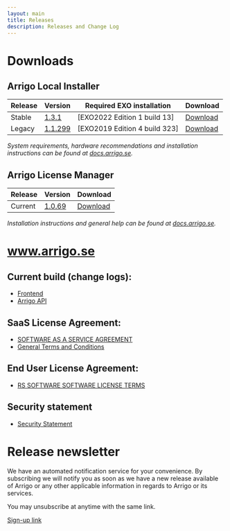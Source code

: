 ```yaml
---
layout: main
title: Releases
description: Releases and Change Log
---
```


# Downloads

## Arrigo Local Installer

| Release  | Version                                      | Required EXO installation | Download |
| -------- | -------------------------------------------- | ------------------------- | --------                    |
| Stable   | [1.3.1](./arrigolocalinstaller.html#131) | [EXO2022 Edition 1 build 13] | [Download](https://arrigo.blob.core.windows.net/arrigo/stable/ArrigoLocalInstaller-EXO2022Edition1_13-1.3.1.exe) |
| Legacy | [1.1.299](./arrigolocalinstaller.html#11299) | [EXO2019 Edition 4 build 323] | [Download](https://arrigo.blob.core.windows.net/arrigo/stable/ArrigoLocalInstaller-EXO2019Edition4_323-1.1.299.exe) |

*System requirements, hardware recommendations and installation instructions can be found at [docs.arrigo.se](https://docs.arrigo.se/Install%20and%20Configure).*

## Arrigo License Manager

| Release  | Version                                      |  Download |
| -------- | -------------------------------------------- |  --------------------------------- |
| Current  | [1.0.69](./arrigolicensemanager.html#1069)   |  [Download](https://arrigo.blob.core.windows.net/arrigo/stable/License-Manager-Installer.1.0.69.exe) |

*Installation instructions and general help can be found at [docs.arrigo.se](https://docs.arrigo.se/Install%20and%20Configure/02_Arrigo%20License%20Manager%20installer/).*

# www.arrigo.se

## Current build (change logs): 
- [Frontend](./frontend.html)
- [Arrigo API](./arrigoapi.html)

## SaaS License Agreement: 
- [SOFTWARE AS A SERVICE AGREEMENT](./RS_SaaS-Terms%2024-03-2021.pdf)
- [General Terms and Conditions](./2019%20-%20Eng%20IT%20Services%202014.pdf)

## End User License Agreement: 
- [RS SOFTWARE SOFTWARE LICENSE TERMS](./RS_EULA_%203-04-2021%20_for%20distributionGeneric.pdf)

## Security statement
- [Security Statement](./securitystatement.md)

# Release newsletter

We have an automated notification service for your convenience. By subscribing we will notify you as soon as we have a new release available of Arrigo or any other applicable information in regards to Arrigo or its services.

You may unsubscribe at anytime with the same link.

[Sign-up link](http://eepurl.com/hTdlmX)
